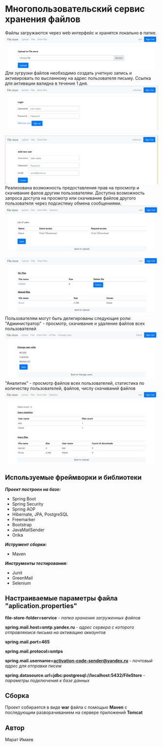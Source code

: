 # Многопользовательский сервис хранения файлов
Файлы загружаются через web интерфейс и хранятся локально в папке.
![alt text](https://github.com/maratimaev/FileStore/blob/master/pics/upload.JPG)
Для зугрузки файлов необходимо создать учетную запись и активировать по высланному на адрес пользователя письму.
Ссылка для активации валидна в течение 1 дня.
![alt text](https://github.com/maratimaev/FileStore/blob/master/pics/login.JPG)

![alt text](https://github.com/maratimaev/FileStore/blob/master/pics/create_new_user.JPG)
Реализована возможность предоставления прав на просмотр и скачивание фалов другим пользователям.
Доступна возможность запроса доступа на просмотр или скачивание файлов другого пользователя через подсистему обмена 
сообщениями.
![alt text](https://github.com/maratimaev/FileStore/blob/master/pics/sharing.JPG)

![alt text](https://github.com/maratimaev/FileStore/blob/master/pics/files.JPG)
Пользователям могут быть делегированы следующие роли:
"Администратор" - просмотр, скачивание и удаление файлов всех пользователей
![alt text](https://github.com/maratimaev/FileStore/blob/master/pics/managing.JPG)
"Аналитик" - просмотр файлов всех пользователей, статистика по количеству пользователей, файлов, числу скачиваний файлов
![alt text](https://github.com/maratimaev/FileStore/blob/master/pics/statistics.JPG)

## Используемые фреймворки и библиотеки
***Проект построен на базе:***
- Spring Boot
- Spring Security
- Spring AOP
- Hibernate, JPA, PostgreSQL
- Freemarker
- Bootstrap
- JavaMailSender
- Orika

***Иструмент сборки:***
- Maven

***Инструменты тестирования:***
- Junit
- GreenMail
- Selenium

## Настраиваемые параметры файла "aplication.properties"
**file-store-folder=service** - *папка хранения загруженных файлов*
	
**spring.mail.host=smtp.yandex.ru** - *адрес сервера с которого отправляюися письма на активацию аккаунтов*

**spring.mail.port=465**

**spring.mail.protocol=smtps**

**spring.mail.username=activation-code-sender@yandex.ru** - *почтовый адрес для отправки писем*

**spring.datasource.url=jdbc:postgresql://localhost:5432/FileStore** - *параметры подключения к базе данных*

## Сборка
Проект собирается в виде **war** файла с помощью **Maven** с последующим разворачиванием на сервере приложений **Tomcat**

## Автор 
Марат Имаев
